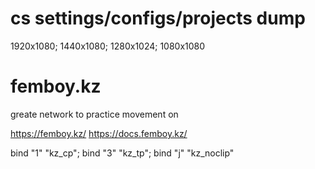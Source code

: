 # cs settings/configs/projects dump
1920x1080; 1440x1080; 1280x1024; 1080x1080
# femboy.kz
greate network to practice movement on

https://femboy.kz/
https://docs.femboy.kz/

bind "1" "kz_cp"; bind "3" "kz_tp"; bind "j" "kz_noclip"
